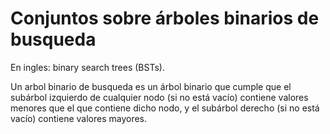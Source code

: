 # Conjuntos sobre árboles binarios de busqueda 
En ingles: binary search trees (BSTs).

Un arbol binario de busqueda es un árbol binario que cumple que el subárbol izquierdo de cualquier nodo (si no está vacío) contiene valores menores que el que contiene dicho nodo, y el subárbol derecho (si no está vacío) contiene valores mayores.
